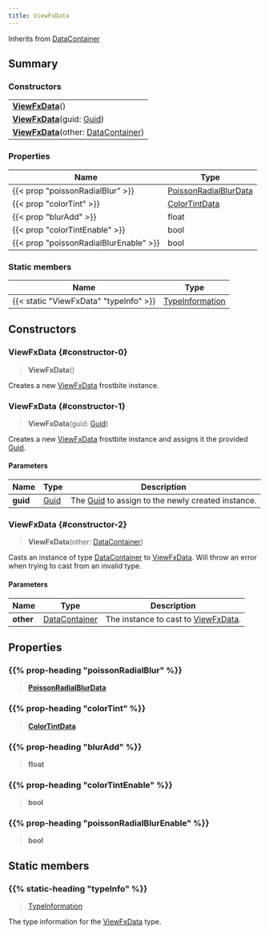```yaml
---
title: ViewFxData
---
```


Inherits from 
[DataContainer](/vext/ref/shared/class/datacontainer)

## Summary
### Constructors
| |
| ----------- |
| **[ViewFxData](#constructor-0)**() |
| **[ViewFxData](#constructor-1)**(guid: [Guid](/vext/ref/shared/class/guid)) |
| **[ViewFxData](#constructor-2)**(other: [DataContainer](/vext/ref/shared/class/datacontainer)) |

### Properties
| Name | Type |
| ---- | ---- |
| {{< prop "poissonRadialBlur" >}} | [PoissonRadialBlurData](/vext/ref/fb/poissonradialblurdata) |
| {{< prop "colorTint" >}} | [ColorTintData](/vext/ref/fb/colortintdata) |
| {{< prop "blurAdd" >}} | float |
| {{< prop "colorTintEnable" >}} | bool |
| {{< prop "poissonRadialBlurEnable" >}} | bool |

### Static members
| Name | Type |
| ---- | ---- |
| {{< static "ViewFxData" "typeInfo" >}} | [TypeInformation](/vext/ref/shared/class/typeinformation) |

## Constructors
### ViewFxData {#constructor-0}
> **ViewFxData**()

Creates a new [ViewFxData](/vext/ref/fb/viewfxdata) frostbite instance.

### ViewFxData {#constructor-1}
> **ViewFxData**(guid: [Guid](/vext/ref/shared/class/guid))

Creates a new [ViewFxData](/vext/ref/fb/viewfxdata) frostbite instance and assigns it the provided [Guid](/vext/ref/shared/class/guid).

#### Parameters
| Name | Type | Description |
| ---- | ---- | ----------- |
| **guid** | [Guid](/vext/ref/shared/class/guid) | The [Guid](/vext/ref/shared/class/guid) to assign to the newly created instance. |

### ViewFxData {#constructor-2}
> **ViewFxData**(other: [DataContainer](/vext/ref/shared/class/datacontainer))

Casts an instance of type [DataContainer](/vext/ref/shared/class/datacontainer) to [ViewFxData](/vext/ref/fb/viewfxdata). Will throw an error when trying to cast from an invalid type.

#### Parameters
| Name | Type | Description |
| ---- | ---- | ----------- |
| **other** | [DataContainer](/vext/ref/shared/class/datacontainer) | The instance to cast to [ViewFxData](/vext/ref/fb/viewfxdata). |

## Properties
### {{% prop-heading "poissonRadialBlur" %}}
> **[PoissonRadialBlurData](/vext/ref/fb/poissonradialblurdata)**

### {{% prop-heading "colorTint" %}}
> **[ColorTintData](/vext/ref/fb/colortintdata)**

### {{% prop-heading "blurAdd" %}}
> **float**

### {{% prop-heading "colorTintEnable" %}}
> **bool**

### {{% prop-heading "poissonRadialBlurEnable" %}}
> **bool**

## Static members
### {{% static-heading "typeInfo" %}}
> [TypeInformation](/vext/ref/shared/class/typeinformation)

The type information for the [ViewFxData](/vext/ref/fb/viewfxdata) type.

